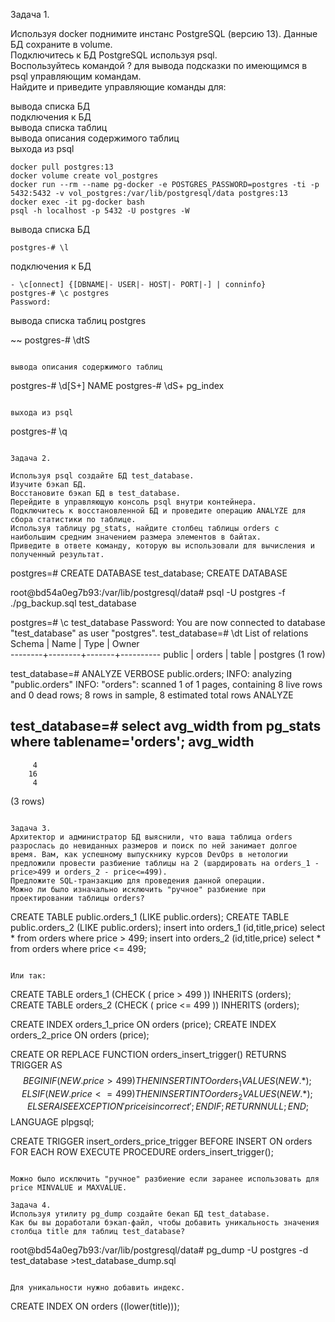 Задача 1.  

Используя docker поднимите инстанс PostgreSQL (версию 13). Данные БД сохраните в volume.  
Подключитесь к БД PostgreSQL используя psql.  
Воспользуйтесь командой \? для вывода подсказки по имеющимся в psql управляющим командам.  
Найдите и приведите управляющие команды для:  

вывода списка БД  
подключения к БД  
вывода списка таблиц  
вывода описания содержимого таблиц  
выхода из psql  

~~~
docker pull postgres:13
docker volume create vol_postgres
docker run --rm --name pg-docker -e POSTGRES_PASSWORD=postgres -ti -p 5432:5432 -v vol_postgres:/var/lib/postgresql/data postgres:13
docker exec -it pg-docker bash
psql -h localhost -p 5432 -U postgres -W
~~~

вывода списка БД  

~~~
postgres-# \l
~~~

подключения к БД  

~~~
- \c[onnect] {[DBNAME|- USER|- HOST|- PORT|-] | conninfo}  
postgres-# \c postgres
Password: 
~~~

вывода списка таблиц postgres  

~~
postgres-# \dtS        
~~~

вывода описания содержимого таблиц  

~~~
postgres-# \d[S+] NAME
postgres-# \dS+ pg_index
~~~

выхода из psql  

~~~
postgres-# \q
~~~

Задача 2.  

Используя psql создайте БД test_database.  
Изучите бэкап БД.  
Восстановите бэкап БД в test_database.  
Перейдите в управляющую консоль psql внутри контейнера.  
Подключитесь к восстановленной БД и проведите операцию ANALYZE для сбора статистики по таблице.  
Используя таблицу pg_stats, найдите столбец таблицы orders с наибольшим средним значением размера элементов в байтах.  
Приведите в ответе команду, которую вы использовали для вычисления и полученный результат.  

~~~
postgres=# CREATE DATABASE test_database;
CREATE DATABASE

root@bd54a0eg7b93:/var/lib/postgresql/data# psql -U postgres -f ./pg_backup.sql test_database

postgres=# \c test_database
Password: 
You are now connected to database "test_database" as user "postgres".
test_database=# \dt
         List of relations
 Schema |  Name  | Type  |  Owner   
--------+--------+-------+----------
 public | orders | table | postgres
(1 row)

test_database=# ANALYZE VERBOSE public.orders;
INFO:  analyzing "public.orders"
INFO:  "orders": scanned 1 of 1 pages, containing 8 live rows and 0 dead rows; 8 rows in sample, 8 estimated total rows
ANALYZE

test_database=# select avg_width from pg_stats where tablename='orders';
 avg_width 
-----------
         4
        16
         4
(3 rows)
~~~

Задача 3.  
Архитектор и администратор БД выяснили, что ваша таблица orders разрослась до невиданных размеров и поиск по ней занимает долгое время. Вам, как успешному выпускнику курсов DevOps в нетологии предложили провести разбиение таблицы на 2 (шардировать на orders_1 - price>499 и orders_2 - price<=499).  
Предложите SQL-транзакцию для проведения данной операции.  
Можно ли было изначально исключить "ручное" разбиение при проектировании таблицы orders?  

~~~
CREATE TABLE public.orders_1 (LIKE public.orders);
CREATE TABLE public.orders_2 (LIKE public.orders);
insert into orders_1 (id,title,price) select * from orders where price > 499;
insert into orders_2 (id,title,price) select * from orders where price <= 499;
~~~

Или так:  

~~~
CREATE TABLE orders_1 (CHECK ( price > 499 )) INHERITS (orders);
CREATE TABLE orders_2 (CHECK ( price <= 499 )) INHERITS (orders);

CREATE INDEX orders_1_price ON orders (price);
CREATE INDEX orders_2_price ON orders (price);


CREATE OR REPLACE FUNCTION orders_insert_trigger()
RETURNS TRIGGER AS $$
BEGIN
    IF ( NEW.price > 499) THEN INSERT INTO orders_1 VALUES (NEW.*);
    ELSIF ( NEW.price <= 499 ) THEN INSERT INTO orders_2 VALUES (NEW.*);
    ELSE
        RAISE EXCEPTION 'price is incorrect';
    END IF;
    RETURN NULL;
END;
$$
LANGUAGE plpgsql;


CREATE TRIGGER insert_orders_price_trigger
    BEFORE INSERT ON orders
    FOR EACH ROW EXECUTE PROCEDURE orders_insert_trigger();
~~~

Можно было исключить "ручное" разбиение если заранее использовать для price MINVALUE и MAXVALUE.  

Задача 4.  
Используя утилиту pg_dump создайте бекап БД test_database.  
Как бы вы доработали бэкап-файл, чтобы добавить уникальность значения столбца title для таблиц test_database?  

~~~
root@bd54a0eg7b93:/var/lib/postgresql/data# pg_dump -U postgres -d test_database >test_database_dump.sql
~~~

Для уникальности нужно добавить индекс.  

~~~
CREATE INDEX ON orders ((lower(title)));
~~~